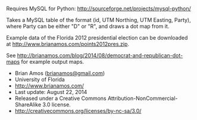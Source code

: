 Requires MySQL for Python:
http://sourceforge.net/projects/mysql-python/

Takes a MySQL table of the format (id, UTM Northing, UTM Easting, Party), where Party can be either "D" or "R", and draws a dot map from it.

Example data of the Florida 2012 presidential election can be downloaded at http://www.brianamos.com/points2012pres.zip.

See http://brianamos.com/blog/2014/08/democrat-and-republican-dot-maps for example output maps.

* Brian Amos (brianamos@gmail.com)
* University of Florida
* http://www.brianamos.com/
* Last update: August 22, 2014
* Released under a Creative Commons Attribution-NonCommercial-ShareAlike 3.0 license.
* http://creativecommons.org/licenses/by-nc-sa/3.0/
